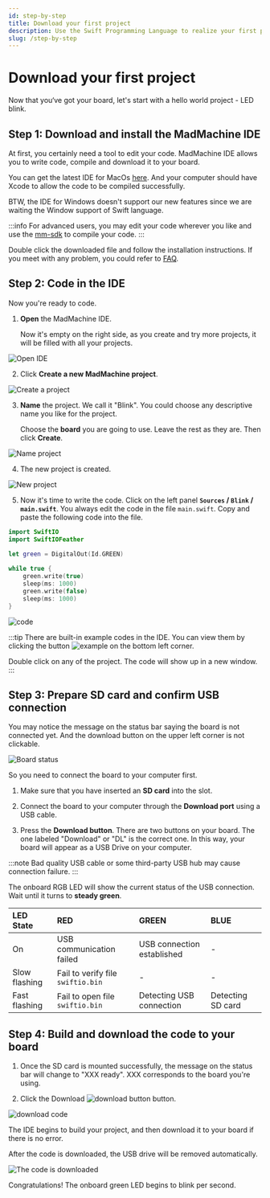 ```yaml
---
id: step-by-step
title: Download your first project
description: Use the Swift Programming Language to realize your first project.
slug: /step-by-step
---
```


# Download your first project

Now that you‘ve got your board, let's start with a hello world project - LED blink. 

## **Step 1: Download and install the MadMachine IDE**

At first, you certainly need a tool to edit your code. MadMachine IDE allows you to write code, compile and download it to your board.  

You can get the latest IDE for MacOs [here](https://github.com/madmachineio/MadMachineIDE/releases/tag/v0.2.3-alpha). And your computer should have Xcode to allow the code to be compiled successfully.

BTW, the IDE for Windows doesn't support our new features since we are waiting the Window support of Swift language. 


:::info
For advanced users, you may edit your code wherever you like and use the [mm-sdk](https://github.com/madmachineio/mm-sdk) to compile your code.
:::

Double click the downloaded file and follow the installation instructions. If you meet with any problem, you could refer to [FAQ](../faq.md). 

## **Step 2: Code in the IDE**

Now you're ready to code. 

1. **Open** the MadMachine IDE. 

    Now it's empty on the right side, as you create and try more projects, it will be filled with all your projects.

![Open IDE](img/createProject1.png)

2. Click **Create a new MadMachine project**.

![Create a project](img/createProject2.png)

3. **Name** the project. We call it "Blink". You could choose any descriptive name you like for the project.

    Choose the **board** you are going to use. Leave the rest as they are. Then click **Create**.

![Name project](img/createProject3.png)

4. The new project is created. 

![New project](img/createProject4.png)

5. Now it's time to write the code. Click on the left panel **`Sources` / `Blink` / `main.swift`**. You always edit the code in the file `main.swift`. Copy and paste the following code into the file.

```swift
import SwiftIO
import SwiftIOFeather

let green = DigitalOut(Id.GREEN)
​
while true {
    green.write(true)
    sleep(ms: 1000)
    green.write(false)
    sleep(ms: 1000)
}
```
![code](img/code.png)

:::tip
There are built-in example codes in the IDE. You can view them by clicking the button ![example](img/example.png) on the bottom left corner.

Double click on any of the project. The code will show up in a new window.
:::

## **Step 3: Prepare SD card and confirm USB connection**

You may notice the message on the status bar saying the board is not connected yet. And the download button on the upper left corner is not clickable. 

![Board status](img/BoardStatus.png)

So you need to connect the board to your computer first.

1. Make sure that you have inserted an **SD card** into the slot.

2. Connect the board to your computer through the **Download port** using a USB cable. 

3. Press the **Download button**. There are two buttons on your board. The one labeled "Download" or "DL" is the correct one.  In this way, your board will appear as a USB Drive on your computer. 


:::note
Bad quality USB cable or some third-party USB hub may cause connection failure.
:::


The onboard RGB LED will show the current status of the USB connection. Wait until it turns to **steady green**.

| LED State | RED | GREEN | BLUE |
| :--- | :--- | :--- | :--- |
| On | USB communication failed | USB connection established | - |
| Slow flashing | Fail to verify file `swiftio.bin` | - | - |
| Fast flashing | Fail to open file `swiftio.bin` | Detecting USB connection | Detecting SD card |


## **Step 4: Build and download the code to your board**

1. Once the SD card is mounted successfully, the message on the status bar will change to "XXX ready". XXX corresponds to the board you're using.

2. Click the Download ![download button](img/download.png) button.

![download code](img/clickDownload.png)

The IDE begins to build your project, and then download it to your board if there is no error. 

After the code is downloaded, the USB drive will be removed automatically.

![The code is downloaded](img/downloaded.png)

Congratulations! The onboard green LED begins to blink per second.